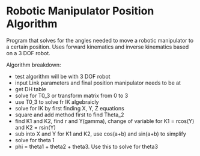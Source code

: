 # Robotic Manipulator Position Algorithm
Program that solves for the angles needed to move a robotic manipulator to a certain position. Uses forward kinematics and inverse kinematics based on a 3 DOF robot.

Algorithm breakdown:
- test algorithm will be with 3 DOF robot
- input Link parameters and final position manipulator needs to be at
- get DH table
- solve for T0_3 or transform matrix from 0 to 3
- use T0_3 to solve fr IK algebraicly
- solve for IK by first finding X, Y, Z equations
- square and add method first to find Theta_2
- find K1 and K2, find r and Y(gamma), change of variable for K1 = rcos(Y) and K2 = rsin(Y)
- sub into X and Y for K1 and K2, use cos(a+b) and sin(a+b) to simplify
- solve for theta 1
- phi = theta1 + theta2 + theta3. Use this to solve for theta3

